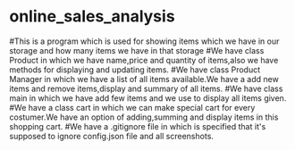 # online_sales_analysis
#This is a program which is used for showing items which we have in our storage and how many items we have in that storage 
#We have class Product in which we have name,price and quantity of items,also we have methods for displaying and updating items.
#We have class Product Manager in which we have a list of all items available.We have a add new items and remove items,display and summary of all items.
#We have class main in which  we have add few items and we use to display all items given.
#We have a class cart in which we can make special cart for every costumer.We have an option of adding,summing and display items in this shopping cart.
#We have a .gitignore file in which is specified that it's supposed to ignore config.json file and all screenshots.